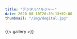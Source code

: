 ```yaml
---
title: "デジタルソルジャー"
date: 2020-08-10T20:39:13+02:00
thumbnail: "/img/degital.jpg"
---
```


{{< gallery >}}
